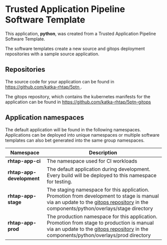# Trusted Application Pipeline Software Template

This application, **python**, was created from a Trusted Application Pipeline Software Template.

The software templates create a new source and gitops deployment repositories with a sample source application. 

## Repositories

The source code for your application can be found in [https://github.com/katka-rhtap/5ptn ](https://github.com/katka-rhtap/5ptn ).
 
The gitops repository, which contains the kubernetes manifests for the application can be found in 
[https://github.com/katka-rhtap/5ptn-gitops ](https://github.com/katka-rhtap/5ptn-gitops ) 

## Application namespaces 

The default application will be found in the following namespaces. Applications can be deployed into unique namespaces or multiple software templates can also bet generated into the same group namespaces.  

|  Namespace   |  Description   |  
| -------- | -------- |
| **rhtap-app-ci** | The namespace used for CI workloads |
| **rhtap-app-development** | The default application during development. Every build will be deployed to this namespace for testing. |
| **rhtap-app-stage** | The staging namespace for this application. Promotion from development to stage is manual via an update to the [gitops repository](https://github.com/katka-rhtap/5ptn-gitops ) in the components/python/overlays/stage directory |
| **rhtap-app-prod** | The production namespace for this application. Promotion from stage to production is manual via an update to the [gitops repository](https://github.com/katka-rhtap/5ptn-gitops ) in the components/python/overlays/prod directory |